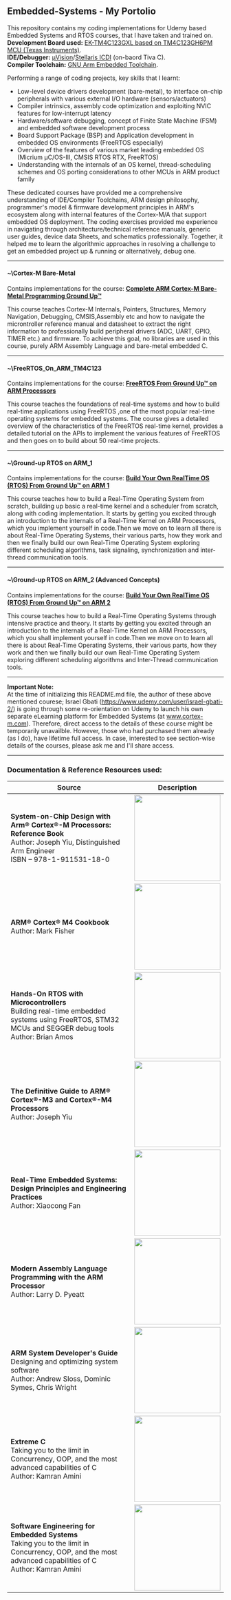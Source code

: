 ## Embedded-Systems - My Portolio
This repository contains my coding implementations for Udemy based Embedded Systems and RTOS courses, that I have taken and trained on.<br/>**Development Board used:** [EK-TM4C123GXL based on TM4C123GH6PM MCU (Texas Instruments)](https://www.ti.com/store/ti/en/p/product/?p=EK-TM4C123GXL).<br/>**IDE/Debugger:** [µVision](http://www2.keil.com/mdk5/uvision/)/[Stellaris ICDI](https://www.ti.com/tool/STELLARIS_ICDI_DRIVERS) (on-baord Tiva C).<br/>**Compiler Toolchain:** [GNU Arm Embedded Toolchain](https://developer.arm.com/tools-and-software/open-source-software/developer-tools/gnu-toolchain/gnu-rm).

Performing a range of coding projects, key skills that I learnt:<br/>
- Low-level device drivers development (bare-metal), to interface on-chip peripherals with various external I/O hardware (sensors/actuators)<br/>
-	Compiler intrinsics, assembly code optimization and exploiting NVIC features for low-interrupt latency<br/>
-	Hardware/software debugging, concept of Finite State Machine (FSM) and embedded software development process<br/>
-	Board Support Package (BSP) and Application development in embedded OS environments (FreeRTOS especially)<br/>
-	Overview of the features of various market leading embedded OS (Micrium  µC/OS-III, CMSIS RTOS RTX, FreeRTOS)<br/>
-	Understanding with the internals of an OS kernel, thread-scheduling schemes and OS porting considerations to other MCUs in ARM product family<br/>

These dedicated courses have provided me a comprehensive understanding of IDE/Compiler Toolchains, ARM design philosophy, programmer's model & firmware development principles in ARM's ecosystem along with internal features of the Cortex-M/A that support embedded OS deployment. The coding exercises provided me experience in navigating through architecture/technical reference manuals, generic user guides, device data Sheets, and schematics professionally. Together, it helped me to learn the algorithmic approaches in resolving a challenge to get an embedded project up & running or alternatively, debug one.<br/>

---------------------------------------------------------------------------------
 
#### **~\Cortex-M Bare-Metal<br/>** 
Contains implementations for the course: **[Complete ARM Cortex-M Bare-Metal Programming Ground Up™](https://www.udemy.com/course/cortex-m-internals-master-pointers-structures-memory-etc/)**

This course teaches Cortex-M Internals, Pointers, Structures, Memory Navigation, Debugging, CMSIS,Assembly etc and how to navigate the microntroller reference manual and datasheet to extract the right  information to professionally  build peripheral drivers (ADC, UART, GPIO, TIMER etc.) and firmware. To achieve this goal, no libraries are used in this course, purely ARM Assembly Language and bare-metal embedded C.

---------------------------------------------------------------------------------
#### **~\FreeRTOS_On_ARM_TM4C123<br/>**
Contains implementations for the course: **[FreeRTOS From Ground Up™ on ARM Processors](https://www.udemy.com/course/freertos-on-arm-processors/)**

This course teaches the foundations of real-time systems and how to build real-time applications using FreeRTOS ,one of the most popular real-time operating systems  for embedded systems.  The course gives a detailed overview of the characteristics of the FreeRTOS real-time kernel,  provides a detailed tutorial on the APIs to implement the various features of FreeRTOS  and then goes on to build about 50 real-time projects.

---------------------------------------------------------------------------------

#### **~\Ground-up RTOS on ARM_1<br/>**
Contains implementations for the course: **[Build Your Own RealTime OS (RTOS) From Ground Up™ on ARM 1](https://www.udemy.com/course/rtos-building-from-ground-up-on-arm-processors/)**

This course teaches how to build a Real-Time Operating System from scratch, building up basic a real-time kernel and a scheduler from scratch, along with coding implementation. It starts by getting you excited through an introduction to the internals of a Real-Time Kernel on ARM Processors, which you implement yourself in code.Then we move on to learn all there  is about Real-Time Operating Systems, their various parts, how they work and then we finally build our own Real-Time Operating System exploring different scheduling algorithms, task signaling, synchronization and inter-thread communication tools.

---------------------------------------------------------------------------------

#### **~\Ground-up RTOS on ARM_2 (Advanced Concepts)<br/>**
Contains implementations for the course: **[Build Your Own RealTime OS (RTOS) From Ground Up™ on ARM 2](https://www.udemy.com/course/build-your-own-realtime-os-rtos-from-ground-uptm-on-arm-2/)**

This course teaches how to build a Real-Time Operating Systems through intensive practice and theory. It starts by getting you excited through an introduction to the internals of a Real-Time Kernel on ARM Processors, which you shall implement yourself in code.Then we move on to learn all there  is about Real-Time Operating Systems, their various parts, how they work and then we finally build our own Real-Time Operating System exploring different scheduling algorithms and Inter-Thread communication tools.

---------------------------------------------------------------------------------

**Important Note:**<br/>
At the time of initializing this README.md file, the author of these above mentioned courese; Israel Gbati (https://www.udemy.com/user/israel-gbati-2/) is going through some re-orientation on Udemy to launch his own separate eLearning platform for Embedded Systems (at www.cortex-m.com). Therefore, direct access to the details of these course might be temporarily unavailble. However, those who had purchased them already (as I do), have lifetime full access. In case, interested to see section-wise details of the courses, please ask me and I'll share access.

---------------------------------------------------------------------------------
### Documentation & Reference Resources used:

| Source | Description |
| --- | --- |
**System-on-Chip Design with Arm® Cortex®-M Processors: Reference Book**</br>Author: Joseph Yiu, Distinguished Arm Engineer</br>ISBN – 978-1-911531-18-0 | [<img src="https://www.arm.com/-/media/global/resources/education/textbooks/soc-reference-book/System-on-Chip%20Design%20with%20Arm%20Cortex-M%20Processors%20-%20front%20cover%20web.jpg?revision=e99db918-b5b2-4426-bcda-d056de78ee46&h=780&w=600&la=en&hash=BF2D17937E13DAC139628F480B3F07D9D00C047D" width="200"/>](https://www.arm.com/resources/education/books/soc-reference-book)
**ARM® Cortex® M4 Cookbook**</br>Author: Mark Fisher | [<img src="https://www.packtpub.com/media/catalog/product/cache/c2dd93b9130e9fabaf187d1326a880fc/6/5/6503ot_0001_arm20cortex20m420cookbook.jpg" width="200"/>](https://www.packtpub.com/hardware-and-creative/arm-cortex-m4-cookbook)
**Hands-On RTOS with Microcontrollers**</br>Building real-time embedded systems using FreeRTOS, STM32 MCUs and SEGGER debug tools</br>Author: Brian Amos | [<img src="https://www.packtpub.com/media/catalog/product/cache/c2dd93b9130e9fabaf187d1326a880fc/9/7/9781838826734-original_2.jpg" width="200"/>](https://www.packtpub.com/cloud-networking/hands-on-rtos-with-microcontrollers)
**The Definitive Guide to ARM® Cortex®-M3 and Cortex®-M4 Processors**</br>Author: Joseph Yiu | [<img src="https://images-na.ssl-images-amazon.com/images/I/41GdduPWZIL._SX403_BO1,204,203,200_.jpg" width="200"/>](https://www.elsevier.com/books/the-definitive-guide-to-arm-cortex-m3-and-cortex-m4-processors/yiu/978-0-12-408082-9)
**Real-Time Embedded Systems: Design Principles and Engineering Practices**</br>Author: Xiaocong Fan | [<img src="https://images-na.ssl-images-amazon.com/images/I/51+pXQQq+7L._SX258_BO1,204,203,200_.jpg" width="200"/>](https://www.sciencedirect.com/book/9780128015070/real-time-embedded-systems)
**Modern Assembly Language Programming with the ARM Processor**</br>Author: Larry D. Pyeatt | [<img src="https://images-na.ssl-images-amazon.com/images/I/510eZ5an8lL._SX403_BO1,204,203,200_.jpg" width="200"/>](https://www.sciencedirect.com/book/9780128036983/modern-assembly-language-programming-with-the-arm-processor#:~:text=Modern%20Assembly%20Language%20Programming%20with%20the%20ARM%20Processor%20is%20a,on%20bare%2Dmetal%20embedded%20systems.)
**ARM System Developer's Guide**</br>Designing and optimizing system software</br>Author: Andrew Sloss, Dominic Symes, Chris Wright | [<img src="https://learning.oreilly.com/library/cover/9781558608740/250w/" width="200"/>](https://www.oreilly.com/library/view/arm-system-developers/9781558608740/)
**Extreme C**</br>Taking you to the limit in Concurrency, OOP, and the most advanced capabilities of C</br>Author: Kamran Amini | [<img src="https://www.packtpub.com/media/catalog/product/cache/c2dd93b9130e9fabaf187d1326a880fc/9/7/9781789343625-original.png" width="200"/>](https://www.packtpub.com/extreme-c)
**Software Engineering for Embedded Systems**</br>Taking you to the limit in Concurrency, OOP, and the most advanced capabilities of C</br>Author: Kamran Amini | [<img src="https://secure-ecsd.elsevier.com/covers/80/Tango2/large/9780128094488.jpg" width="200"/>](https://www.elsevier.com/books/software-engineering-for-embedded-systems/oshana/978-0-12-809448-8)
